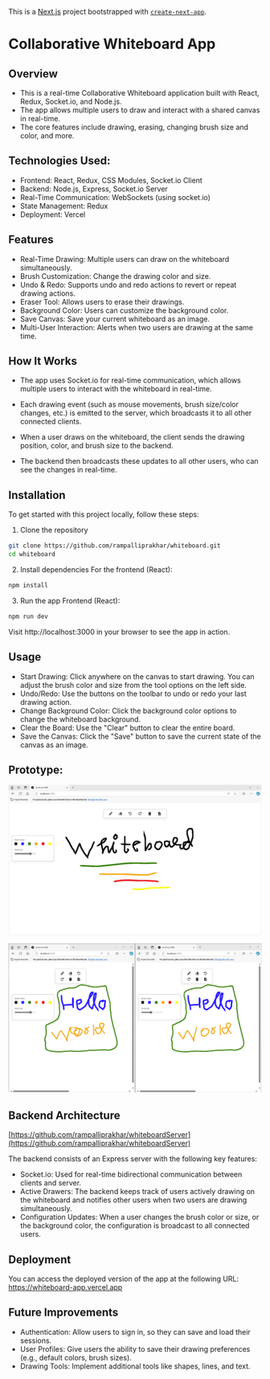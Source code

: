 This is a [Next.js](https://nextjs.org/) project bootstrapped with [`create-next-app`](https://github.com/vercel/next.js/tree/canary/packages/create-next-app).

# Collaborative Whiteboard App

## Overview

- This is a real-time Collaborative Whiteboard application built with React, Redux, Socket.io, and Node.js. 
- The app allows multiple users to draw and interact with a shared canvas in real-time. 
- The core features include drawing, erasing, changing brush size and color, and more.

## Technologies Used:

- Frontend: React, Redux, CSS Modules, Socket.io Client
- Backend: Node.js, Express, Socket.io Server
- Real-Time Communication: WebSockets (using socket.io)
- State Management: Redux
- Deployment: Vercel

## Features

- Real-Time Drawing: Multiple users can draw on the whiteboard simultaneously.
- Brush Customization: Change the drawing color and size.
- Undo & Redo: Supports undo and redo actions to revert or repeat drawing actions.
- Eraser Tool: Allows users to erase their drawings.
- Background Color: Users can customize the background color.
- Save Canvas: Save your current whiteboard as an image.
- Multi-User Interaction: Alerts when two users are drawing at the same time.

## How It Works
- The app uses Socket.io for real-time communication, which allows multiple users to interact with the whiteboard in real-time. 
- Each drawing event (such as mouse movements, brush size/color changes, etc.) is emitted to the server, which broadcasts it to all other connected clients.

- When a user draws on the whiteboard, the client sends the drawing position, color, and brush size to the backend. 
- The backend then broadcasts these updates to all other users, who can see the changes in real-time.

## Installation
To get started with this project locally, follow these steps:

1. Clone the repository
``` bash
git clone https://github.com/rampalliprakhar/whiteboard.git
cd whiteboard
```
2. Install dependencies
For the frontend (React):

```bash
npm install
```
3. Run the app
Frontend (React):
```bash
npm run dev
```
Visit http://localhost:3000 in your browser to see the app in action.

## Usage

- Start Drawing: Click anywhere on the canvas to start drawing. You can adjust the brush color and size from the tool options on the left side.
- Undo/Redo: Use the buttons on the toolbar to undo or redo your last drawing action.
- Change Background Color: Click the background color options to change the whiteboard background.
- Clear the Board: Use the "Clear" button to clear the entire board.
- Save the Canvas: Click the "Save" button to save the current state of the canvas as an image.

## Prototype:

![alt text](image-1.png)

![alt text](image.png)

## Backend Architecture

[https://github.com/rampalliprakhar/whiteboardServer](https://github.com/rampalliprakhar/whiteboardServer)

The backend consists of an Express server with the following key features:

- Socket.io: Used for real-time bidirectional communication between clients and server.
- Active Drawers: The backend keeps track of users actively drawing on the whiteboard and notifies other users when two users are drawing simultaneously.
- Configuration Updates: When a user changes the brush color or size, or the background color, the configuration is broadcast to all connected users.

## Deployment
You can access the deployed version of the app at the following URL:
[https://whiteboard-app.vercel.app ](https://whiteboard-two-gilt.vercel.app/)

## Future Improvements

- Authentication: Allow users to sign in, so they can save and load their sessions.
- User Profiles: Give users the ability to save their drawing preferences (e.g., default colors, brush sizes).
- Drawing Tools: Implement additional tools like shapes, lines, and text.
